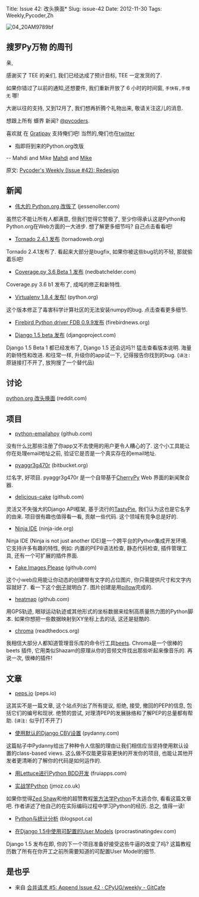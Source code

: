 Title: Issue 42: 改头换面*
Slug: issue-42
Date: 2012-11-30
Tags: Weekly,Pycoder,Zh

![04_20AM9789bf](https://gallery.mailchimp.com/9735795484d2e4c204da82a29/images/Image_202014_01_22_20at_2010.45.04_20AM9789bf.png)

##  搜罗Py万物 的周刊

亲,

感谢买了 TEE 的亲们,
我们已经达成了预计目标,
TEE 一定发货的了.

如果你错过了以前的通知,还想要件,
我们重新开放了 6 小时的时间窗,
`手快有,手慢无` 哪!

大谢以往的支持, 又到12月了,
我们想再折腾个礼物出来,
敬请关注这儿的消息.


想跟上所有 蠎界 新闻? [@pycoders](http://twitter.com/pycoders).

喜欢就
在 [Gratipay](https://www.gratipay.com/PycodersWeekly)
支持俺们吧!
当然的,俺们也在[twitter](http://www.twitter.com/pycoders)

* 指即将到来的Python.org改版

--
Mahdi and Mike
[Mahdi](https://twitter.com/#!/myusuf3) and [Mike](https://twitter.com/#!/mgrouchy)


原文:  [Pycoder's Weekly (Issue #42): Redesign](http://us4.campaign-archive1.com/?u=9735795484d2e4c204da82a29&id=b447685c60)

## 新闻

- [伟大的 Python.org 改版了](http://jessenoller.com/2012/11/28/the-great-python-org-redesign/) (jessenoller.com)

虽然它不能让所有人都满意, 但我们觉得它赞极了, 至少你得承认这是Python和Python.org在Web方面的一大进步. 想了解更多细节吗? 自己点击看看吧!


- [Tornado 2.4.1 发布](http://www.tornadoweb.org/documentation/releases/v2.4.1.html) (tornadoweb.org)

Tornado 2.4.1发布了. 看起来大部分是bugfix, 如果你被这些bug坑的不轻, 那就偷着乐吧!


- [Coverage.py 3.6 Beta 1 发布](http://nedbatchelder.com/blog/201211/coveragepy_36b1.html) (nedbatchelder.com)

Coverage.py 3.6 b1 发布了, 成吨的修正和新特性.


 - [Virtualenv 1.8.4 发布!](http://pypi.python.org/pypi/virtualenv/1.8.4) (python.org)

这个版本修正了毒害科学计算社区的无法安装numpy的bug. 点击查看更多细节.


- [Firebird Python driver FDB 0.9.9发布](http://www.firebirdnews.org/?p=8045) (firebirdnews.org)


- [Django 1.5 beta 发布](http://django.readthedocs.org/en/1.6.x/releases/1.5-beta-1.html) (djangoproject.com)

Django 1.5 Beta 1 都已经发布了, Django 1.5 还会远吗?! 猛击查看版本说明.
海量的新特性和改进. 和往常一样, 升级你的app试一下, 记得报告你找到的bug.
(`译注:` 原链接打不开了, 放狗搜了一个替代品)


## 讨论

[python.org 改头换面](http://www.reddit.com/r/Python/comments/13xkbf/pythonorg_is_getting_a_makeover/) (reddit.com)



## 项目

- [python-emailahoy](https://github.com/un33k/python-emailahoy) (github.com)

没有什么比那些注册了你app又不去使用的用户更令人糟心的了.
这个小工具能让你在处理email地址之前, 验证它是否是一个真实存在的email地址.

- [pyaggr3g470r](https://bitbucket.org/cedricbonhomme/pyaggr3g470r/wiki/Home) (bitbucket.org)

烂名字, 好项目.
pyaggr3g470r 是一个自带基于[CherryPy](http://cherrypy.org/) Web 界面的新闻聚合器.


- [delicious-cake](https://github.com/itemshoppe/delicious-cake/) (github.com)

灵活又不失强大的Django API框架, 基于流行的[TastyPie](https://django-tastypie.readthedocs.org/en/latest/), 我们认为这也是它名字的由来.
项目很有趣也值得看一看, 贡献一些代码. 这个领域有竞争总是好的.


- [Ninja IDE](http://ninja-ide.org/) (ninja-ide.org)

Ninja IDE (Ninja is not just another IDE)是一个跨平台的Python集成开发环境.
它支持许多有趣的特性, 例如: 内置的PEP8语法检查, 静态代码检查, 插件管理工具, 还有一个可扩展的插件界面.


- [Fake Images Please](https://github.com/Rydgel/Fake-images-please) (github.com)

这个小web应用能让你动态的创建带有文字的占位图片, 你只需提供尺寸和文字内容就好了.
看一下这个[例子](http://fakeimg.pl/350x200/?text=%20%20%20%20Pycoder%27s%20Weekly%20Rocks%20%20%20%20)就明白了.
图片创建是用[pillow](https://github.com/python-imaging/Pillow)完成的.


- [heatmap](https://github.com/sethoscope/heatmap) (github.com)

用GPS轨迹, 眼球运动轨迹或其他形式的坐标数据来绘制高质量热力图的Python脚本.
如果你想把一些数据映射到XY坐标上去的话, 这还是挺酷的.


- [chroma](http://beets.readthedocs.org/en/latest/plugins/chroma.html) (readthedocs.org)

我相信大部分人都知道管理音乐库的命令行工具[beets](http://beets.radbox.org/).
Chroma是一个很棒的 beets 插件, 它用类似Shazam的原理从你的音频文件找出那些听起来像音乐的.
再说一次, 很棒的插件!


## 文章

- [peps.io](http://www.peps.io/) (peps.io)

这其实不是一篇文章, 这个站点列出了所有提议, 拒绝, 接受, 撤回的PEP的信息, 包括它们的编号和现状.
绝赞的尝试, 对理清PEP的发展脉络和了解PEP的总量都有帮助.
(`译注:` 似乎打不开了)


- [使用默认的Django CBV设置](http://pydanny.com/stay-with-the-django-cbv-defaults.html) (pydanny.com)

这篇帖子中Pydanny给出了种种令人信服的理由让我们相信应当坚持使用默认设置的class-based views.
这么做不仅能更容易更快的开发你的项目, 也能让其他开发者更清晰的了解你的代码是如何运作的.


 - [用Lettuce进行Python BDD开发](http://blog.fruiapps.com/2012/11/Behavior-Driven-Development-in-Python-with-Lettuce) (fruiapps.com)


- [实战学Python](http://blog.jmoz.co.uk/learning-python-the-pragmatic-way) (jmoz.co.uk)

如果你觉得[Zed Shaw](https://twitter.com/zedshaw)和他的超赞教程[笨方法学Python](http://learnpythonthehardway.org/)不太适合你, 看看这篇文章吧.
作者讲述了他自己的在实际编码过程中学习Python的经历. 总之, 值得一读!


- [Python与统计分析](http://holdenweb.blogspot.ca/2012/11/python-for-data-analysis.html?utm_source=pycoders&utm_medium=email&utm_campaign=pycoders) (blogspot.ca)


- [在Django 1.5中使用可配置的User Models](http://procrastinatingdev.com/django/using-configurable-user-models-in-django-1-5/) (procrastinatingdev.com)

Django 1.5 发布在即, 你的下一个项目准备好接受这些牛逼的改变了吗?
这篇教程历数了所有在你开工之前所需要知道的可配置User Model的细节.


## 是也乎

- 来自 [合并请求 #5: Append Issue 42 · CPyUG/weekly - GitCafe](https://gitcafe.com/CPyUG/weekly/pull/5)
